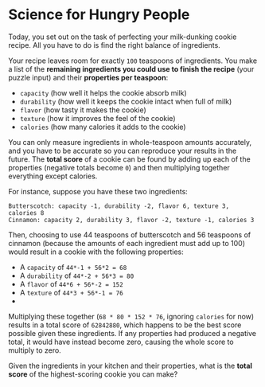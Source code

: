 # Science for Hungry People

Today, you set out on the task of perfecting your milk-dunking cookie recipe. All you have to do is find the right
balance of ingredients.

Your recipe leaves room for exactly `100` teaspoons of ingredients. You make a list of the **remaining ingredients you
could use to finish the recipe** (your puzzle input) and their **properties per teaspoon**:

- `capacity` (how well it helps the cookie absorb milk)
- `durability` (how well it keeps the cookie intact when full of milk)
- `flavor` (how tasty it makes the cookie)
- `texture` (how it improves the feel of the cookie)
- `calories` (how many calories it adds to the cookie)

You can only measure ingredients in whole-teaspoon amounts accurately, and you have to be accurate so you can reproduce
your results in the future. The **total score** of a cookie can be found by adding up each of the properties (negative
totals become `0`) and then multiplying together everything except calories.

For instance, suppose you have these two ingredients:

```
Butterscotch: capacity -1, durability -2, flavor 6, texture 3, calories 8
Cinnamon: capacity 2, durability 3, flavor -2, texture -1, calories 3
```

Then, choosing to use 44 teaspoons of butterscotch and 56 teaspoons of cinnamon (because the amounts of each ingredient
must add up to 100) would result in a cookie with the following properties:

- A `capacity` of `44*-1 + 56*2 = 68`
- A `durability` of `44*-2 + 56*3 = 80`
- A `flavor` of `44*6 + 56*-2 = 152`
- A `texture` of `44*3 + 56*-1 = 76`
-

Multiplying these together (`68 * 80 * 152 * 76`, ignoring `calories` for now) results in a total score of `62842880`,
which happens to be the best score possible given these ingredients. If any properties had produced a negative total, it
would have instead become zero, causing the whole score to multiply to zero.

Given the ingredients in your kitchen and their properties, what is the **total score** of the highest-scoring cookie
you can make?
